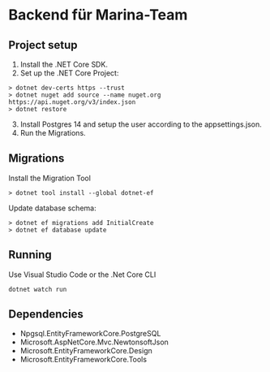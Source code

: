 # Backend für Marina-Team

## Project setup

1. Install the .NET Core SDK.
2. Set up the .NET Core Project:
```
> dotnet dev-certs https --trust
> dotnet nuget add source --name nuget.org https://api.nuget.org/v3/index.json
> dotnet restore
```

3. Install Postgres 14 and setup the user according to the appsettings.json.
4. Run the Migrations.

## Migrations

Install the Migration Tool
```
> dotnet tool install --global dotnet-ef
```

Update database schema:
```
> dotnet ef migrations add InitialCreate
> dotnet ef database update
```

## Running

Use Visual Studio Code or the .Net Core CLI
```
dotnet watch run
```

## Dependencies

- Npgsql.EntityFrameworkCore.PostgreSQL
- Microsoft.AspNetCore.Mvc.NewtonsoftJson
- Microsoft.EntityFrameworkCore.Design
- Microsoft.EntityFrameworkCore.Tools